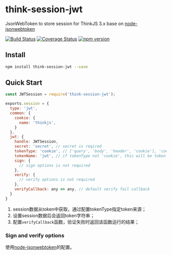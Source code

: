 # think-session-jwt
JsonWebToken to store session for ThinkJS 3.x base on [node-jsonwebtoken](https://github.com/auth0/node-jsonwebtoken)

[![Build Status](https://travis-ci.org/thinkjs/think-session-jwt.svg?branch=master)](https://travis-ci.org/thinkjs/think-session-jwt)
[![Coverage Status](https://coveralls.io/repos/github/thinkjs/think-session-jwt/badge.svg?branch=master)](https://coveralls.io/github/thinkjs/think-session-jwt?branch=master)
[![npm version](https://badge.fury.io/js/think-session-jwt.svg)](https://badge.fury.io/js/think-session-jwt)

## Install

```bash
npm install think-session-jwt --save
```

## Quick Start

```js
const JWTSession = require('think-session-jwt');

exports.session = {
  type: 'jwt',
  common: {
    cookie: {
      name: 'thinkjs',
    }
  },
  jwt: {
    handle: JWTSession,
    secret: 'secret', // secret is reqired
    tokenType: 'cookie', // ['query', 'body', 'header', 'cookie'], 'cookie' is default
    tokenName: 'jwt', // if tokenType not 'cookie', this will be token name, 'jwt' is default
    sign: {
      // sign options is not required
    },
    verify: {
      // verify options is not required
    },
    verifyCallback: any => any, // default verify fail callback
  }
}
```

1. session数据从token中获取，通过配置tokenType指定token来源；
2. 设置session数据后会返回token字符串；
3. 配置`verifyCallback`函数，验证失败时返回该函数运行的结果；

### Sign and verify options

使用[node-jsonwebtoken](https://github.com/auth0/node-jsonwebtoken)的配置。
